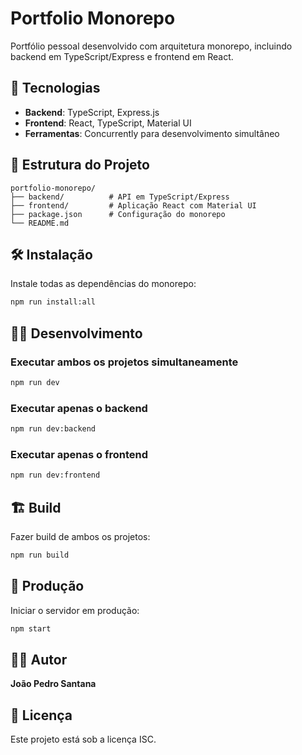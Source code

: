 # Portfolio Monorepo

Portfólio pessoal desenvolvido com arquitetura monorepo, incluindo backend em TypeScript/Express e frontend em React.

## 🚀 Tecnologias

- **Backend**: TypeScript, Express.js
- **Frontend**: React, TypeScript, Material UI
- **Ferramentas**: Concurrently para desenvolvimento simultâneo

## 📁 Estrutura do Projeto

```
portfolio-monorepo/
├── backend/          # API em TypeScript/Express
├── frontend/         # Aplicação React com Material UI
├── package.json      # Configuração do monorepo
└── README.md
```

## 🛠️ Instalação

Instale todas as dependências do monorepo:

```bash
npm run install:all
```

## 🏃‍♂️ Desenvolvimento

### Executar ambos os projetos simultaneamente
```bash
npm run dev
```

### Executar apenas o backend
```bash
npm run dev:backend
```

### Executar apenas o frontend
```bash
npm run dev:frontend
```

## 🏗️ Build

Fazer build de ambos os projetos:

```bash
npm run build
```

## 🚀 Produção

Iniciar o servidor em produção:

```bash
npm start
```

## 👨‍💻 Autor

**João Pedro Santana**

## 📄 Licença

Este projeto está sob a licença ISC.